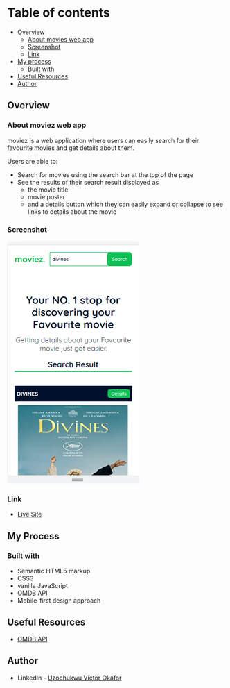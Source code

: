 # Table of contents

- [Overview](#overview)
  - [About movies web app](#about-moviez-web-app)
  - [Screenshot](#screenshot)
  - [Link](#link)
- [My process](#my-process)
  - [Built with](#built-with)
- [Useful Resources](#useful-resources)
- [Author](#author)

## Overview 

### About moviez web app

moviez is a web application where users can easily search for their favourite movies and get details about them.

Users are able to:

- Search for movies using the search bar at the top of the page
- See the results of their search result displayed as
    - the movie title
    - movie poster
    - and a details button which they can easily expand or collapse to see links to details about the movie

### Screenshot

![](./screenshot.jpg)

### Link

- [Live Site](https://uzoway.github.io/movie-search-app/)

## My Process

### Built with

- Semantic HTML5 markup
- CSS3
- vanilla JavaScript
- OMDB API
- Mobile-first design approach

## Useful Resources

- [OMDB API](http://www.omdbapi.com/)

## Author 

- LinkedIn - [Uzochukwu Victor Okafor](https://www.linkedin.com/in/uzochukwuokafor/)


